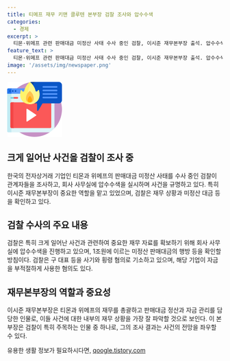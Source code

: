 ```yaml
---
title: 티메프 재무 키맨 클루텐 본부장 검찰 조사와 압수수색
categories:
  - 경제
excerpt: >
  티몬·위메프 관련 판매대금 미정산 사태 수사 중인 검찰, 이시준 재무본부장 출석. 압수수색으로 자료 확보 후 재무 상황, 미정산 대금 등 확인. 이 본부장은 티몬과 위메프의 재무를 총괄하며, 판매대금 정산과 자금 관리 책임. 압수수색으로 확보한 자료 분석해 재무 상황 변동, 미정산 판매대금 행방 확인 예정. 검찰은 횡령 등 혐의 적용해 수사 중.
feature_text: >
  티몬·위메프 관련 판매대금 미정산 사태 수사 중인 검찰, 이시준 재무본부장 출석. 압수수색으로 자료 확보 후 재무 상황, 미정산 대금 등 확인. 이 본부장은 티몬과 위메프의 재무를 총괄하며, 판매대금 정산과 자금 관리 책임. 압수수색으로 확보한 자료 분석해 재무 상황 변동, 미정산 판매대금 행방 확인 예정. 검찰은 횡령 등 혐의 적용해 수사 중.
image: '/assets/img/newspaper.png'
---
```


<p><img src="/assets/img/news.png" alt="rentncar 속보" /></p>

<h2 data-ke-size="size26">크게 일어난 사건을 검찰이 조사 중</h2>

<p>한국의 전자상거래 기업인 티몬과 위메프의 판매대금 미정산 사태를 수사 중인 검찰이 관계자들을 조사하고, 회사 사무실에 압수수색을 실시하며 사건을 규명하고 있다. 특히 이시준 재무본부장이 중요한 역할을 맡고 있었으며, 검찰은 재무 상황과 미정산 대금 등을 확인하고 있다.</p>

<h2 data-ke-size="size26">검찰 수사의 주요 내용</h2>

<p>검찰은 특히 크게 일어난 사건과 관련하여 중요한 재무 자료를 확보하기 위해 회사 사무실에 압수수색을 진행하고 있으며, 1조원에 이르는 미정산 판매대금의 행방 등을 확인할 방침이다. 검찰은 구 대표 등을 사기와 횡령 혐의로 기소하고 있으며, 해당 기업이 자금을 부적절하게 사용한 혐의도 있다.</p>

<h2 data-ke-size="size26">재무본부장의 역할과 중요성</h2>

<p>이시준 재무본부장은 티몬과 위메프의 재무를 총괄하고 판매대금 정산과 자금 관리를 담당한 인물로, 이들 사건에 대한 내부의 재무 상황을 가장 잘 파악할 것으로 보인다. 이 본부장은 검찰이 특히 주목하는 인물 중 하나로, 그의 조사 결과는 사건의 전망을 좌우할 수 있다.</p>
유용한 생활 정보가 필요하시다면, <a href="https://qoogle.tistory.com" rel="dofollow">qoogle.tistory.com</a>


